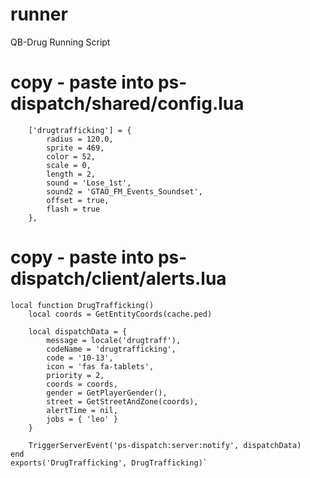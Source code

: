 # runner
QB-Drug Running Script





# copy - paste into ps-dispatch/shared/config.lua
```
    ['drugtrafficking'] = {
        radius = 120.0,
        sprite = 469,
        color = 52,
        scale = 0,
        length = 2,
        sound = 'Lose_1st',
        sound2 = 'GTAO_FM_Events_Soundset',
        offset = true,
        flash = true
    },
```

# copy - paste into ps-dispatch/client/alerts.lua
```
local function DrugTrafficking()
    local coords = GetEntityCoords(cache.ped)

    local dispatchData = {
        message = locale('drugtraff'),
        codeName = 'drugtrafficking',
        code = '10-13',
        icon = 'fas fa-tablets',
        priority = 2,
        coords = coords,
        gender = GetPlayerGender(),
        street = GetStreetAndZone(coords),
        alertTime = nil,
        jobs = { 'leo' }
    }

    TriggerServerEvent('ps-dispatch:server:notify', dispatchData)
end
exports('DrugTrafficking', DrugTrafficking)`
```
